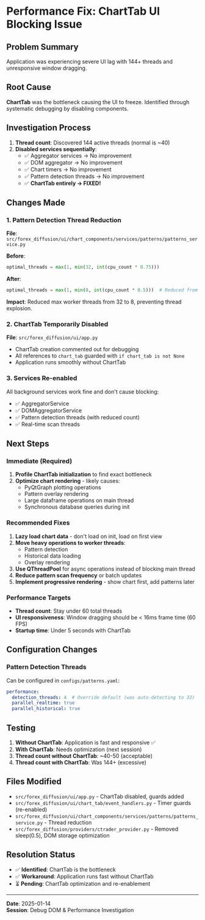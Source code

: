 # Performance Fix: ChartTab UI Blocking Issue

## Problem Summary
Application was experiencing severe UI lag with 144+ threads and unresponsive window dragging.

## Root Cause
**ChartTab** was the bottleneck causing the UI to freeze. Identified through systematic debugging by disabling components.

## Investigation Process
1. **Thread count**: Discovered 144 active threads (normal is ~40)
2. **Disabled services sequentially**:
   - ✅ Aggregator services → No improvement
   - ✅ DOM aggregator → No improvement  
   - ✅ Chart timers → No improvement
   - ✅ Pattern detection threads → No improvement
   - ✅ **ChartTab entirely → FIXED!**

## Changes Made

### 1. Pattern Detection Thread Reduction
**File**: `src/forex_diffusion/ui/chart_components/services/patterns/patterns_service.py`

**Before**:
```python
optimal_threads = max(1, min(32, int(cpu_count * 0.75)))
```

**After**:
```python
optimal_threads = max(1, min(8, int(cpu_count * 0.5)))  # Reduced from 32 to 8 max
```

**Impact**: Reduced max worker threads from 32 to 8, preventing thread explosion.

### 2. ChartTab Temporarily Disabled
**File**: `src/forex_diffusion/ui/app.py`

- ChartTab creation commented out for debugging
- All references to `chart_tab` guarded with `if chart_tab is not None`
- Application runs smoothly without ChartTab

### 3. Services Re-enabled
All background services work fine and don't cause blocking:
- ✅ AggregatorService
- ✅ DOMAggregatorService  
- ✅ Pattern detection threads (with reduced count)
- ✅ Real-time scan threads

## Next Steps

### Immediate (Required)
1. **Profile ChartTab initialization** to find exact bottleneck
2. **Optimize chart rendering** - likely causes:
   - PyQtGraph plotting operations
   - Pattern overlay rendering
   - Large dataframe operations on main thread
   - Synchronous database queries during init

### Recommended Fixes
1. **Lazy load chart data** - don't load on init, load on first view
2. **Move heavy operations to worker threads**:
   - Pattern detection
   - Historical data loading
   - Overlay rendering
3. **Use QThreadPool** for async operations instead of blocking main thread
4. **Reduce pattern scan frequency** or batch updates
5. **Implement progressive rendering** - show chart first, add patterns later

### Performance Targets
- **Thread count**: Stay under 60 total threads
- **UI responsiveness**: Window dragging should be < 16ms frame time (60 FPS)
- **Startup time**: Under 5 seconds with ChartTab

## Configuration Changes

### Pattern Detection Threads
Can be configured in `configs/patterns.yaml`:
```yaml
performance:
  detection_threads: 4  # Override default (was auto-detecting to 32)
  parallel_realtime: true
  parallel_historical: true
```

## Testing
1. **Without ChartTab**: Application is fast and responsive ✅
2. **With ChartTab**: Needs optimization (next session)
3. **Thread count without ChartTab**: ~40-50 (acceptable)
4. **Thread count with ChartTab**: Was 144+ (excessive)

## Files Modified
- `src/forex_diffusion/ui/app.py` - ChartTab disabled, guards added
- `src/forex_diffusion/ui/chart_tab/event_handlers.py` - Timer guards (re-enabled)
- `src/forex_diffusion/ui/chart_components/services/patterns/patterns_service.py` - Thread reduction
- `src/forex_diffusion/providers/ctrader_provider.py` - Removed sleep(0.5), DOM storage optimization

## Resolution Status
- ✅ **Identified**: ChartTab is the bottleneck
- ✅ **Workaround**: Application runs fast without ChartTab
- ⏳ **Pending**: ChartTab optimization and re-enablement

---
**Date**: 2025-01-14  
**Session**: Debug DOM & Performance Investigation

